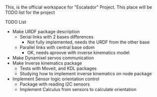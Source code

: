 This, is the official workspace for "Escalador" Project. This place will be TODO list for the project



TODO List

- Make URDF package description
    - Serial links with 2 bases differences
        - Not fully implemented, needs the URDF from the other base
    - Parallel links with central base odom
        - OK, needs aproove with inverse kinematics model
- Make Dynamixel servos communication
- Make Inverse kinematics package
    - Tests with Moveit, and KDL packages
    - Studying how to implement inverse kinematics on node package
- Implement Sensor logic orientation control
    - Package with reading I2C sensors
    - Implement Calculus from sensors to calculate orientation
